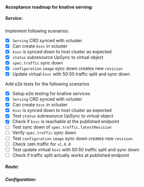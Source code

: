 #### Acceptance roadmap for knative serving:

##### Service:
Implement following scenarios:
- [x] `Serving` CRD synced with vcluster
- [x] Can create `ksvc` in vcluster
- [x] `ksvc` is synced down to host cluster as expected
- [x] `status` subresource UpSync to virtual object
- [x] `spec.traffic` sync down
- [x] `configuration` `image` sync down creates new `revision`
- [x] Update virtual `ksvc` with 50:50 traffic split and sync down

Add e2e tests for the following scenarios
- [x] Setup e2e testing for knative services
- [x] `Serving` CRD synced with vcluster
- [x] Can create `ksvc` in vcluster
- [x] `ksvc` is synced down to host cluster as expected
- [x] Test `status` subresource UpSync to virtual object
- [x] Check if `ksvc` is reachable at the published endpoint
- [ ] Test sync down of `spec.traffic.latestRevision`
- [ ] Verify `spec.traffic` sync down
- [ ] Test `configuration` `image` sync down creates new `revision`
- [ ] Check `100%` traffic for `v1.0.0`
- [ ] Test update virtual `ksvc` with 50:50 traffic split and sync down
- [ ] Check if traffic split actually works at published endpoint
##### Route:

##### Configuration:
